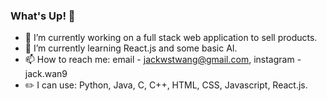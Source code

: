 ### What's Up! 👋

- 🔭 I’m currently working on a full stack web application to sell products.
- 🌱 I’m currently learning React.js and some basic AI.
- 📫 How to reach me: email - jackwstwang@gmail.com, instagram - jack.wan9
- ✏️ I can use: Python, Java, C, C++, HTML, CSS, Javascript, React.js.
